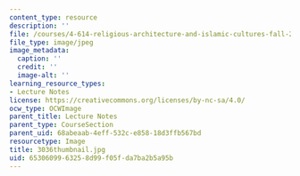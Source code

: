 ```yaml
---
content_type: resource
description: ''
file: /courses/4-614-religious-architecture-and-islamic-cultures-fall-2002/6530609963258d99f05fda7ba2b5a95b_3036thumbnail.jpg
file_type: image/jpeg
image_metadata:
  caption: ''
  credit: ''
  image-alt: ''
learning_resource_types:
- Lecture Notes
license: https://creativecommons.org/licenses/by-nc-sa/4.0/
ocw_type: OCWImage
parent_title: Lecture Notes
parent_type: CourseSection
parent_uid: 68abeaab-4eff-532c-e858-18d3ffb567bd
resourcetype: Image
title: 3036thumbnail.jpg
uid: 65306099-6325-8d99-f05f-da7ba2b5a95b
---
```

